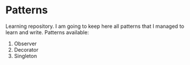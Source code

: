 # Patterns
Learning repository. I am going to keep here all patterns that I managed to learn and write.
Patterns available:
1) Observer
2) Decorator
3) Singleton